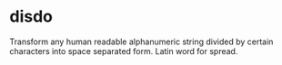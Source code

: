 # disdo
Transform any human readable alphanumeric string divided by certain characters into space separated form. Latin word for spread.
